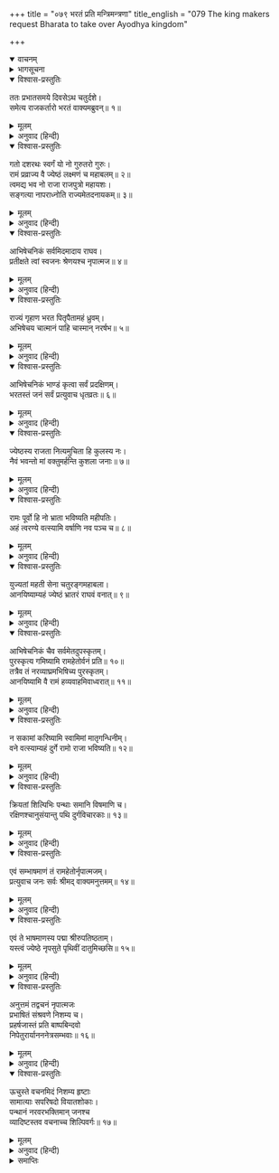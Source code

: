 +++
title = "०७९ भरतं प्रति मन्त्रिमन्त्रणा"
title_english = "079 The king makers request Bharata to take over Ayodhya kingdom"

+++
<details open><summary>वाचनम्</summary>
<div caption="श्रीराम-हरिसीताराममूर्ति-घनपाठिभ्यां वचनम्" class="audioEmbed" src="https://archive.org/download/Ramayana-recitation-Sriram-harisItArAmamUrti-Ghanapaati-v2/Kanda_2/Kanda_2_AYK-079-Bharatham_Prathi_Mantri_Mantrana.mp3"></div>
</details>

<details><summary>भागसूचना</summary>

79. मन्त्री आदिका भरतसे राज्य ग्रहण करनेके लिये प्रस्ताव तथा भरतका अभिषेक-सामग्रीकी परिक्रमा करके श्रीरामको ही राज्यका अधिकारी बताकर उन्हें लौटा लानेके लिये चलनेके निमित्त व्यवस्था करनेकी सबको आज्ञा देना
</details>

<details open><summary>विश्वास-प्रस्तुतिः</summary>

ततः प्रभातसमये दिवसेऽथ चतुर्दशे।  
समेत्य राजकर्तारो भरतं वाक्यमब्रुवन्॥ १॥
</details>

<details><summary>मूलम्</summary>

ततः प्रभातसमये दिवसेऽथ चतुर्दशे।  
समेत्य राजकर्तारो भरतं वाक्यमब्रुवन्॥ १॥
</details>

<details><summary>अनुवाद (हिन्दी)</summary>

तदनन्तर चौदहवें दिन प्रातःकाल समस्त राजकर्मचारी मिलकर भरतसे इस प्रकार बोले—॥ १॥
</details>

<details open><summary>विश्वास-प्रस्तुतिः</summary>

गतो दशरथः स्वर्गं यो नो गुरुतरो गुरुः।  
रामं प्रव्राज्य वै ज्येष्ठं लक्ष्मणं च महाबलम्॥ २॥  
त्वमद्य भव नो राजा राजपुत्रो महायशः।  
सङ्गत्या नापराध्नोति राज्यमेतदनायकम्॥ ३॥
</details>

<details><summary>मूलम्</summary>

गतो दशरथः स्वर्गं यो नो गुरुतरो गुरुः।  
रामं प्रव्राज्य वै ज्येष्ठं लक्ष्मणं च महाबलम्॥ २॥  
त्वमद्य भव नो राजा राजपुत्रो महायशः।  
सङ्गत्या नापराध्नोति राज्यमेतदनायकम्॥ ३॥
</details>

<details><summary>अनुवाद (हिन्दी)</summary>

‘महायशस्वी राजकुमार! जो हमारे सर्वश्रेष्ठ गुरु थे, वे महाराज दशरथ तो अपने ज्येष्ठ पुत्र श्रीराम तथा महाबली लक्ष्मणको वनमें भेजकर स्वयं स्वर्गलोकको चले गये, अब इस राज्यका कोई स्वामी नहीं है; इसलिये अब आप ही हमारे राजा हों। आपके बड़े भाईको स्वयं महाराजने वनवासकी आज्ञा दी और आपको यह राज्य प्रदान किया! अतः आपका राजा होना न्यायसङ्गत है। इस सङ्गतिके कारण ही आप राज्यको अपने अधिकारमें लेकर किसीके प्रति कोई अपराध नहीं कर रहे हैं॥ २-३॥
</details>

<details open><summary>विश्वास-प्रस्तुतिः</summary>

आभिषेचनिकं सर्वमिदमादाय राघव।  
प्रतीक्षते त्वां स्वजनः श्रेणयश्च नृपात्मज॥ ४॥
</details>

<details><summary>मूलम्</summary>

आभिषेचनिकं सर्वमिदमादाय राघव।  
प्रतीक्षते त्वां स्वजनः श्रेणयश्च नृपात्मज॥ ४॥
</details>

<details><summary>अनुवाद (हिन्दी)</summary>

‘राजकुमार रघुनन्दन! ये मन्त्री आदि स्वजन, पुरवासी तथा सेठलोग अभिषेककी सब सामग्री लेकर आपकी राह देखते हैं॥ ४॥
</details>

<details open><summary>विश्वास-प्रस्तुतिः</summary>

राज्यं गृहाण भरत पितृपैतामहं ध्रुवम्।  
अभिषेचय चात्मानं पाहि चास्मान् नरर्षभ॥ ५॥
</details>

<details><summary>मूलम्</summary>

राज्यं गृहाण भरत पितृपैतामहं ध्रुवम्।  
अभिषेचय चात्मानं पाहि चास्मान् नरर्षभ॥ ५॥
</details>

<details><summary>अनुवाद (हिन्दी)</summary>

‘भरतजी! आप अपने माता-पितामहोंके इस राज्यको अवश्य ग्रहण कीजिये। नरश्रेष्ठ! राजाके पदपर अपना अभिषेक कराइये और हमलोगोंकी रक्षा कीजिये’॥
</details>

<details open><summary>विश्वास-प्रस्तुतिः</summary>

आभिषेचनिकं भाण्डं कृत्वा सर्वं प्रदक्षिणम्।  
भरतस्तं जनं सर्वं प्रत्युवाच धृतव्रतः॥ ६॥
</details>

<details><summary>मूलम्</summary>

आभिषेचनिकं भाण्डं कृत्वा सर्वं प्रदक्षिणम्।  
भरतस्तं जनं सर्वं प्रत्युवाच धृतव्रतः॥ ६॥
</details>

<details><summary>अनुवाद (हिन्दी)</summary>

यह सुनकर उत्तम व्रतको धारण करनेवाले भरतने अभिषेकके लिये रखी हुई कलश आदि सब सामग्रीकी प्रदक्षिणा की और वहाँ उपस्थित हुए सब लोगोंको इस प्रकार उत्तर दिया—॥ ६॥
</details>

<details open><summary>विश्वास-प्रस्तुतिः</summary>

ज्येष्ठस्य राजता नित्यमुचिता हि कुलस्य नः।  
नैवं भवन्तो मां वक्तुमर्हन्ति कुशला जनाः॥ ७॥
</details>

<details><summary>मूलम्</summary>

ज्येष्ठस्य राजता नित्यमुचिता हि कुलस्य नः।  
नैवं भवन्तो मां वक्तुमर्हन्ति कुशला जनाः॥ ७॥
</details>

<details><summary>अनुवाद (हिन्दी)</summary>

‘सज्जनो! आपलोग बुद्धिमान् हैं, आपको मुझसे ऐसी बात नहीं कहनी चाहिये। हमारे कुलमें सदा ज्येष्ठ पुत्र ही राज्यका अधिकारी होता आया है और यही उचित भी है॥ ७॥
</details>

<details open><summary>विश्वास-प्रस्तुतिः</summary>

रामः पूर्वो हि नो भ्राता भविष्यति महीपतिः।  
अहं त्वरण्ये वत्स्यामि वर्षाणि नव पञ्च च॥ ८॥
</details>

<details><summary>मूलम्</summary>

रामः पूर्वो हि नो भ्राता भविष्यति महीपतिः।  
अहं त्वरण्ये वत्स्यामि वर्षाणि नव पञ्च च॥ ८॥
</details>

<details><summary>अनुवाद (हिन्दी)</summary>

‘श्रीरामचन्द्रजी हमलोगोंके बड़े भाई हैं, अतः वे ही राजा होंगे। उनके बदले मैं ही चौदह वर्षोंतक वनमें निवास करूँगा॥ ८॥
</details>

<details open><summary>विश्वास-प्रस्तुतिः</summary>

युज्यतां महती सेना चतुरङ्गमहाबला।  
आनयिष्याम्यहं ज्येष्ठं भ्रातरं राघवं वनात्॥ ९॥
</details>

<details><summary>मूलम्</summary>

युज्यतां महती सेना चतुरङ्गमहाबला।  
आनयिष्याम्यहं ज्येष्ठं भ्रातरं राघवं वनात्॥ ९॥
</details>

<details><summary>अनुवाद (हिन्दी)</summary>

‘आपलोग विशाल चतुरङ्गिणी सेना, जो सब प्रकारसे सबल हो, तैयार कीजिये। मैं अपने ज्येष्ठ भ्राता श्रीरामचन्द्रजीको वनसे लौटा लाऊँगा॥ ९॥
</details>

<details open><summary>विश्वास-प्रस्तुतिः</summary>

आभिषेचनिकं चैव सर्वमेतदुपस्कृतम्।  
पुरस्कृत्य गमिष्यामि रामहेतोर्वनं प्रति॥ १०॥  
तत्रैव तं नरव्याघ्रमभिषिच्य पुरस्कृतम्।  
आनयिष्यामि वै रामं हव्यवाहमिवाध्वरात्॥ ११॥
</details>

<details><summary>मूलम्</summary>

आभिषेचनिकं चैव सर्वमेतदुपस्कृतम्।  
पुरस्कृत्य गमिष्यामि रामहेतोर्वनं प्रति॥ १०॥  
तत्रैव तं नरव्याघ्रमभिषिच्य पुरस्कृतम्।  
आनयिष्यामि वै रामं हव्यवाहमिवाध्वरात्॥ ११॥
</details>

<details><summary>अनुवाद (हिन्दी)</summary>

‘अभिषेकके लिये संचित हुई इस सारी सामग्रीको आगे करके मैं श्रीरामसे मिलनेके लिये वनमें चलूँगा और उन नरश्रेष्ठ श्रीरामचन्द्रजीका वहीं अभिषेक करके यज्ञसे लायी जानेवाली अग्निके समान उन्हें आगे करके अयोध्यामें ले आऊँगा॥ १०-११॥
</details>

<details open><summary>विश्वास-प्रस्तुतिः</summary>

न सकामां करिष्यामि स्वामिमां मातृगन्धिनीम्।  
वने वत्स्याम्यहं दुर्गे रामो राजा भविष्यति॥ १२॥
</details>

<details><summary>मूलम्</summary>

न सकामां करिष्यामि स्वामिमां मातृगन्धिनीम्।  
वने वत्स्याम्यहं दुर्गे रामो राजा भविष्यति॥ १२॥
</details>

<details><summary>अनुवाद (हिन्दी)</summary>

‘परंतु जिसमें लेशमात्र मातृभाव शेष है, अपनी माता कहलानेवाली इस कैकेयीको मैं कदापि सफलमनोरथ नहीं होने दूँगा। श्रीराम यहाँके राजा होंगे और मैं दुर्गम वनमें निवास करूँगा॥ १२॥
</details>

<details open><summary>विश्वास-प्रस्तुतिः</summary>

क्रियतां शिल्पिभिः पन्थाः समानि विषमाणि च।  
रक्षिणश्चानुसंयान्तु पथि दुर्गविचारकाः॥ १३॥
</details>

<details><summary>मूलम्</summary>

क्रियतां शिल्पिभिः पन्थाः समानि विषमाणि च।  
रक्षिणश्चानुसंयान्तु पथि दुर्गविचारकाः॥ १३॥
</details>

<details><summary>अनुवाद (हिन्दी)</summary>

‘कारीगर आगे जाकर रास्ता बनायें, ऊँची-नीची भूमिको बराबर करें तथा मार्गमें दुर्गम स्थानोंकी जानकारी रखनेवाले रक्षक भी साथ-साथ चलें’॥ १३॥
</details>

<details open><summary>विश्वास-प्रस्तुतिः</summary>

एवं सम्भाषमाणं तं रामहेतोर्नृपात्मजम्।  
प्रत्युवाच जनः सर्वः श्रीमद् वाक्यमनुत्तमम्॥ १४॥
</details>

<details><summary>मूलम्</summary>

एवं सम्भाषमाणं तं रामहेतोर्नृपात्मजम्।  
प्रत्युवाच जनः सर्वः श्रीमद् वाक्यमनुत्तमम्॥ १४॥
</details>

<details><summary>अनुवाद (हिन्दी)</summary>

श्रीरामचन्द्रजीके लिये ऐसी बातें कहते हुए राजकुमार भरतसे वहाँ आये हुए सब लोगोंने इस प्रकार सुन्दर एवं परम उत्तम बात कही—॥ १४॥
</details>

<details open><summary>विश्वास-प्रस्तुतिः</summary>

एवं ते भाषमाणस्य पद्मा श्रीरुपतिष्ठताम्।  
यस्त्वं ज्येष्ठे नृपसुते पृथिवीं दातुमिच्छसि॥ १५॥
</details>

<details><summary>मूलम्</summary>

एवं ते भाषमाणस्य पद्मा श्रीरुपतिष्ठताम्।  
यस्त्वं ज्येष्ठे नृपसुते पृथिवीं दातुमिच्छसि॥ १५॥
</details>

<details><summary>अनुवाद (हिन्दी)</summary>

‘भरतजी! ऐसे उत्तम वचन कहनेवाले आपके पास कमलवनमें निवास करनेवाली लक्ष्मी अवस्थित हों; क्योंकि आप राजाके ज्येष्ठ पुत्र श्रीरामको स्वयं ही इस पृथिवीका राज्य लौटा देना चाहते हैं’॥ १५॥
</details>

<details open><summary>विश्वास-प्रस्तुतिः</summary>

अनुत्तमं तद्वचनं नृपात्मजः  
प्रभाषितं संश्रवणे निशम्य च।  
प्रहर्षजास्तं प्रति बाष्पबिन्दवो  
निपेतुरार्यानननेत्रसम्भवाः॥ १६॥
</details>

<details><summary>मूलम्</summary>

अनुत्तमं तद्वचनं नृपात्मजः  
प्रभाषितं संश्रवणे निशम्य च।  
प्रहर्षजास्तं प्रति बाष्पबिन्दवो  
निपेतुरार्यानननेत्रसम्भवाः॥ १६॥
</details>

<details><summary>अनुवाद (हिन्दी)</summary>

उन लोगोंका कहा हुआ वह परम उत्तम आशीर्वचन जब कानमें पड़ा, तब उसे सुनकर राजकुमार भरतको बड़ी प्रसन्नता हुई। उन सबकी ओर देखकर भरतके मुखमण्डलमें सुशोभित होनेवाले नेत्रोंसे हर्षजनित आँसुओंकी बूँदें गिरने लगीं॥ १६॥
</details>

<details open><summary>विश्वास-प्रस्तुतिः</summary>

ऊचुस्ते वचनमिदं निशम्य हृष्टाः  
सामात्याः सपरिषदो वियातशोकाः।  
पन्थानं नरवरभक्तिमान् जनश्च  
व्यादिष्टस्तव वचनाच्च शिल्पिवर्गः॥ १७॥
</details>

<details><summary>मूलम्</summary>

ऊचुस्ते वचनमिदं निशम्य हृष्टाः  
सामात्याः सपरिषदो वियातशोकाः।  
पन्थानं नरवरभक्तिमान् जनश्च  
व्यादिष्टस्तव वचनाच्च शिल्पिवर्गः॥ १७॥
</details>

<details><summary>अनुवाद (हिन्दी)</summary>

भरतके मुखसे श्रीरामको ले आनेकी बात सुनकर उस सभाके सभी सदस्यों और मन्त्रियोंसहित समस्त राजकर्मचारी हर्षसे खिल उठे। उनका सारा शोक दूर हो गया और वे भरतसे बोले—‘नरश्रेष्ठ! आपकी आज्ञाके अनुसार राजपरिवारके प्रति भक्तिभाव रखनेवाले कारीगरों और रक्षकोंको मार्ग ठीक करनेके लिये भेज दिया गया है’॥
</details>

<details><summary>समाप्तिः</summary>

इत्यार्षे श्रीमद्रामायणे वाल्मीकीये आदिकाव्येऽयोध्याकाण्डे एकोनाशीतितमः सर्गः॥ ७९॥  
इस प्रकार श्रीवाल्मीकिनिर्मित आर्षरामायण आदिकाव्यके अयोध्याकाण्डमें उन्नासीवाँ सर्ग पूरा हुआ॥ ७९॥
</details>

